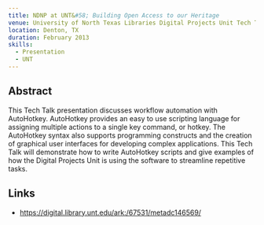 ```yaml
---
title: NDNP at UNT&#58; Building Open Access to our Heritage
venue: University of North Texas Libraries Digital Projects Unit Tech Talk
location: Denton, TX
duration: February 2013
skills:
  - Presentation
  - UNT
---
```


Abstract
-------

This Tech Talk presentation discusses workflow automation with AutoHotkey. AutoHotkey provides an easy to use scripting language for assigning multiple actions to a single key command, or hotkey. The AutoHotkey syntax also supports programming constructs and the creation of graphical user interfaces for developing complex applications. This Tech Talk will demonstrate how to write AutoHotkey scripts and give examples of how the Digital Projects Unit is using the software to streamline repetitive tasks.


Links
----------

* <https://digital.library.unt.edu/ark:/67531/metadc146569/>
